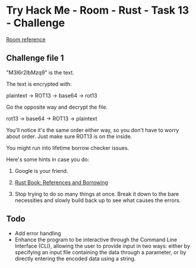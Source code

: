 # Try Hack Me - Room - Rust - Task 13 - Challenge

[Room reference](https://tryhackme.com/room/rust)

## Challenge file 1

"M3I6r2IbMzq9" is the text.

The text is encrypted with:

plaintext -> ROT13 -> base64 -> rot13

Go the opposite way and decrypt the file.

rot13 -> base64 -> ROT13 -> plaintext

You'll notice it's the same order either way, so you don't have to worry about order. Just make sure ROT13 is on the inside.

You might run into lifetime borrow checker issues.

Here's some hints in case you do:

1. Google is your friend.

2. [Rust Book: References and Borrowing](https://doc.rust-lang.org/book/ch04-02-references-and-borrowing.html)

3. Stop trying to do so many things at once. Break it down to the bare necessities and slowly build back up to see what causes the errors.

## Todo

- Add error handling
- Enhance the program to be interactive through the Command Line Interface (CLI), allowing the user to provide input in two ways: either by specifying an input file containing the data through a parameter, or by directly entering the encoded data using a string.

